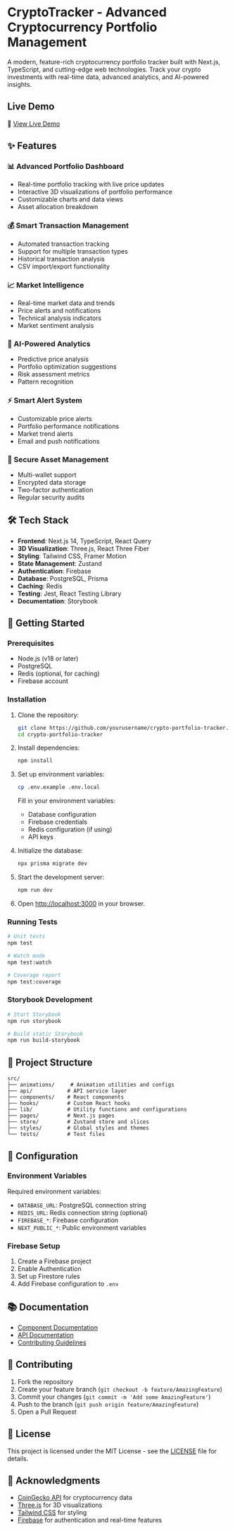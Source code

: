 # CryptoTracker - Advanced Cryptocurrency Portfolio Management

A modern, feature-rich cryptocurrency portfolio tracker built with Next.js, TypeScript, and cutting-edge web technologies. Track your crypto investments with real-time data, advanced analytics, and AI-powered insights.

## Live Demo

🚀 [View Live Demo](https://porfolio-traker.vercel.app/)

## ✨ Features

### 📊 Advanced Portfolio Dashboard

- Real-time portfolio tracking with live price updates
- Interactive 3D visualizations of portfolio performance
- Customizable charts and data views
- Asset allocation breakdown

### 💰 Smart Transaction Management

- Automated transaction tracking
- Support for multiple transaction types
- Historical transaction analysis
- CSV import/export functionality

### 📈 Market Intelligence

- Real-time market data and trends
- Price alerts and notifications
- Technical analysis indicators
- Market sentiment analysis

### 🤖 AI-Powered Analytics

- Predictive price analysis
- Portfolio optimization suggestions
- Risk assessment metrics
- Pattern recognition

### ⚡ Smart Alert System

- Customizable price alerts
- Portfolio performance notifications
- Market trend alerts
- Email and push notifications

### 🔐 Secure Asset Management

- Multi-wallet support
- Encrypted data storage
- Two-factor authentication
- Regular security audits

## 🛠 Tech Stack

- **Frontend**: Next.js 14, TypeScript, React Query
- **3D Visualization**: Three.js, React Three Fiber
- **Styling**: Tailwind CSS, Framer Motion
- **State Management**: Zustand
- **Authentication**: Firebase
- **Database**: PostgreSQL, Prisma
- **Caching**: Redis
- **Testing**: Jest, React Testing Library
- **Documentation**: Storybook

## 🚀 Getting Started

### Prerequisites

- Node.js (v18 or later)
- PostgreSQL
- Redis (optional, for caching)
- Firebase account

### Installation

1. Clone the repository:

   ```bash
   git clone https://github.com/yourusername/crypto-portfolio-tracker.git
   cd crypto-portfolio-tracker
   ```

2. Install dependencies:

   ```bash
   npm install
   ```

3. Set up environment variables:

   ```bash
   cp .env.example .env.local
   ```

   Fill in your environment variables:

   - Database configuration
   - Firebase credentials
   - Redis configuration (if using)
   - API keys

4. Initialize the database:

   ```bash
   npx prisma migrate dev
   ```

5. Start the development server:

   ```bash
   npm run dev
   ```

6. Open [http://localhost:3000](http://localhost:3000) in your browser.

### Running Tests

```bash
# Unit tests
npm test

# Watch mode
npm test:watch

# Coverage report
npm test:coverage
```

### Storybook Development

```bash
# Start Storybook
npm run storybook

# Build static Storybook
npm run build-storybook
```

## 📁 Project Structure

```
src/
├── animations/     # Animation utilities and configs
├── api/           # API service layer
├── components/    # React components
├── hooks/         # Custom React hooks
├── lib/           # Utility functions and configurations
├── pages/         # Next.js pages
├── store/         # Zustand store and slices
├── styles/        # Global styles and themes
└── tests/         # Test files
```

## 🔧 Configuration

### Environment Variables

Required environment variables:

- `DATABASE_URL`: PostgreSQL connection string
- `REDIS_URL`: Redis connection string (optional)
- `FIREBASE_*`: Firebase configuration
- `NEXT_PUBLIC_*`: Public environment variables

### Firebase Setup

1. Create a Firebase project
2. Enable Authentication
3. Set up Firestore rules
4. Add Firebase configuration to `.env`

## 📚 Documentation

- [Component Documentation](https://your-storybook-url.com)
- [API Documentation](https://your-api-docs-url.com)
- [Contributing Guidelines](CONTRIBUTING.md)

## 🤝 Contributing

1. Fork the repository
2. Create your feature branch (`git checkout -b feature/AmazingFeature`)
3. Commit your changes (`git commit -m 'Add some AmazingFeature'`)
4. Push to the branch (`git push origin feature/AmazingFeature`)
5. Open a Pull Request

## 📄 License

This project is licensed under the MIT License - see the [LICENSE](LICENSE) file for details.

## 🙏 Acknowledgments

- [CoinGecko API](https://www.coingecko.com/en/api) for cryptocurrency data
- [Three.js](https://threejs.org/) for 3D visualizations
- [Tailwind CSS](https://tailwindcss.com/) for styling
- [Firebase](https://firebase.google.com/) for authentication and real-time features
